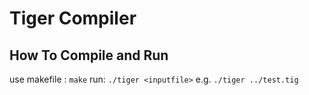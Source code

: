 # Tiger Compiler

## How To Compile and Run
use makefile : `make`
run: `./tiger <inputfile>` e.g. `./tiger ../test.tig`